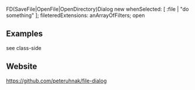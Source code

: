 FD(SaveFile|OpenFile|OpenDirectory)Dialog new
	whenSelected: [ :file | "do something" ];
	fileteredExtensions: anArrayOfFilters;
	open

## Examples

see class-side

## Website

https://github.com/peteruhnak/file-dialog